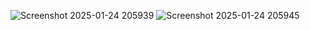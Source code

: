 ![Screenshot 2025-01-24 205939](https://github.com/user-attachments/assets/de9bfaa3-9298-4c79-be83-e523295b7c43)
![Screenshot 2025-01-24 205945](https://github.com/user-attachments/assets/3417fc54-5e3b-49f8-b488-42acac093454)
